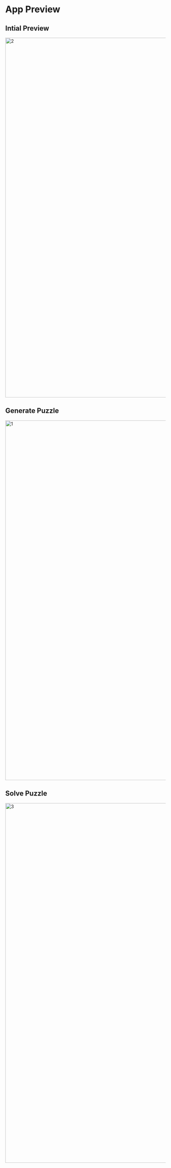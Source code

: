# App Preview

## Intial Preview

<img width="1128" alt="2" src="https://user-images.githubusercontent.com/93643454/209267961-ef96767f-188a-4365-9532-948d19fd8806.png">

## Generate Puzzle

<img width="1128" alt="1" src="https://user-images.githubusercontent.com/93643454/209267975-227d68f0-a441-4f46-9bf9-1bde5213a6c4.png">

## Solve Puzzle

<img width="1128" alt="3" src="https://user-images.githubusercontent.com/93643454/209267996-d2e6c221-49e0-4e23-a35b-0e2e4839d212.png">
